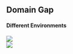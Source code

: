 ## Domain Gap

#### Different Environments

<div class="left-aligned-div">
    <img src="assets/tardigrade/zkw/Tardigrade_01_0003-min.png" data-text="Muddy Environment"/>
</div>
<div class="right-aligned-div">
    <img src="assets/tardigrade/roboflow/Tardigrade_0429-2.jpeg" data-source="https://universe.roboflow.com/jasper-john-jaso/tardigrade" data-text="Clean Environment"/>
</div>
